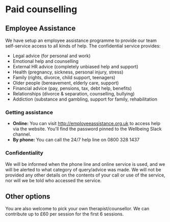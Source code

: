 # Paid counselling

## Employee Assistance

We have setup an employee assistance programme to provide our team self-service access to all kinds of help. The confidential service provides:

- Legal advice (for personal and work)
- Emotional help and counselling
- External HR advice (completely unbiased help and support)
- Health (pregnancy, sickness, personal injury, stress)
- Family (rights, divorce, child support, teenagers)
- Older people (bereavement, elderly care, support)
- Financial advice (pay, pensions, tax, debt help, benefits)
- Relationships (divorce & separation, counselling, bullying)
- Addiction (substance and gambling, support for family, rehabilitation

### Getting assistance

- **Online:** You can visit http://employeeassistance.org.uk to access help via the website. You'll find the password pinned to the Wellbeing Slack channel.
- **By phone:** You can call the 24/7 help line on 0800 328 1437

### Confidentiality

We will be informed when the phone line and online service is used, and we will be alerted to what category of query/advice was made. We will not be provided any other details on the contents of your call or use of the service, nor will we be told who accessed the service.

## Other options

You are also welcome to pick your own therapist/counsellor. We can contribute up to £60 per session for the first 6 sessions.
